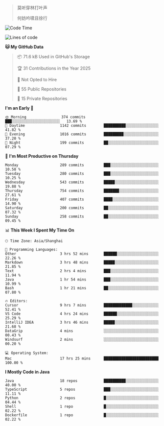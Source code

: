 > 莫听穿林打叶声
> 
> 何妨吟啸且徐行

<!-- ![Github Stats](https://github-readme-stats.vercel.app/api?username=catch6&count_private=true&show_icons=true&theme=gruvbox) -->

<!-- ![Top Langs](https://github-readme-stats.vercel.app/api/top-langs/?username=catch6&layout=compact) -->

<!--START_SECTION:waka-->
![Code Time](http://img.shields.io/badge/Code%20Time-2%2C098%20hrs%2057%20mins-blue)

![Lines of code](https://img.shields.io/badge/From%20Hello%20World%20I%27ve%20Written-9.4%20million%20lines%20of%20code-blue)

**🐱 My GitHub Data** 

> 📦 71.6 kB Used in GitHub's Storage 
 > 
> 🏆 31 Contributions in the Year 2025
 > 
> 🚫 Not Opted to Hire
 > 
> 📜 55 Public Repositories 
 > 
> 🔑 15 Private Repositories 
 > 
**I'm an Early 🐤** 

```text
🌞 Morning                374 commits         ███░░░░░░░░░░░░░░░░░░░░░░   13.69 % 
🌆 Daytime                1142 commits        ██████████░░░░░░░░░░░░░░░   41.82 % 
🌃 Evening                1016 commits        █████████░░░░░░░░░░░░░░░░   37.20 % 
🌙 Night                  199 commits         ██░░░░░░░░░░░░░░░░░░░░░░░   07.29 % 
```
📅 **I'm Most Productive on Thursday** 

```text
Monday                   289 commits         ███░░░░░░░░░░░░░░░░░░░░░░   10.58 % 
Tuesday                  280 commits         ███░░░░░░░░░░░░░░░░░░░░░░   10.25 % 
Wednesday                543 commits         █████░░░░░░░░░░░░░░░░░░░░   19.88 % 
Thursday                 754 commits         ███████░░░░░░░░░░░░░░░░░░   27.61 % 
Friday                   407 commits         ████░░░░░░░░░░░░░░░░░░░░░   14.90 % 
Saturday                 200 commits         ██░░░░░░░░░░░░░░░░░░░░░░░   07.32 % 
Sunday                   258 commits         ██░░░░░░░░░░░░░░░░░░░░░░░   09.45 % 
```


📊 **This Week I Spent My Time On** 

```text
🕑︎ Time Zone: Asia/Shanghai

💬 Programming Languages: 
Other                    3 hrs 52 mins       ██████░░░░░░░░░░░░░░░░░░░   22.26 % 
Markdown                 3 hrs 48 mins       █████░░░░░░░░░░░░░░░░░░░░   21.85 % 
Text                     2 hrs 4 mins        ███░░░░░░░░░░░░░░░░░░░░░░   11.94 % 
Java                     1 hr 54 mins        ███░░░░░░░░░░░░░░░░░░░░░░   10.99 % 
Bash                     1 hr 21 mins        ██░░░░░░░░░░░░░░░░░░░░░░░   07.80 % 

🔥 Editors: 
Cursor                   9 hrs 7 mins        █████████████░░░░░░░░░░░░   52.41 % 
VS Code                  4 hrs 24 mins       ██████░░░░░░░░░░░░░░░░░░░   25.29 % 
IntelliJ IDEA            3 hrs 46 mins       █████░░░░░░░░░░░░░░░░░░░░   21.68 % 
DataGrip                 4 mins              ░░░░░░░░░░░░░░░░░░░░░░░░░   00.43 % 
Windsurf                 2 mins              ░░░░░░░░░░░░░░░░░░░░░░░░░   00.20 % 

💻 Operating System: 
Mac                      17 hrs 25 mins      █████████████████████████   100.00 % 
```

**I Mostly Code in Java** 

```text
Java                     18 repos            ██████████░░░░░░░░░░░░░░░   40.00 % 
TypeScript               5 repos             ███░░░░░░░░░░░░░░░░░░░░░░   11.11 % 
Python                   2 repos             █░░░░░░░░░░░░░░░░░░░░░░░░   04.44 % 
Shell                    1 repo              █░░░░░░░░░░░░░░░░░░░░░░░░   02.22 % 
Dockerfile               1 repo              █░░░░░░░░░░░░░░░░░░░░░░░░   02.22 % 
```




<!--END_SECTION:waka-->
